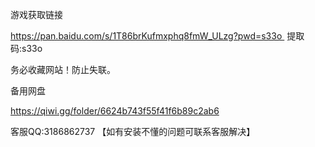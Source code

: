 游戏获取链接

https://pan.baidu.com/s/1T86brKufmxphq8fmW_ULzg?pwd=s33o 
提取码:s33o

务必收藏网站！防止失联。

备用网盘

https://qiwi.gg/folder/6624b743f55f41f6b89c2ab6



客服QQ:3186862737 【如有安装不懂的问题可联系客服解决】

